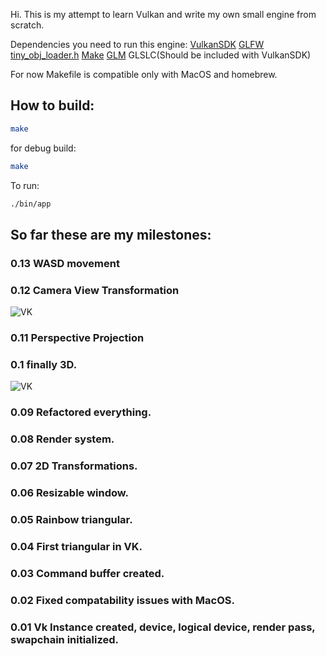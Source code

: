 Hi. This is my attempt to learn Vulkan and write my own small engine from scratch.

Dependencies you need to run this engine:
[VulkanSDK](https://vulkan.lunarg.com/sdk/home)
[GLFW](https://www.glfw.org/)
[tiny_obj_loader.h](https://github.com/tinyobjloader/tinyobjloader/blob/release/tiny_obj_loader.h)
[Make](https://www.gnu.org/software/make/)
[GLM](https://github.com/g-truc/glm)
GLSLC(Should be included with VulkanSDK)

For now Makefile is compatible only with MacOS and homebrew.
## How to build:
```sh
make
``` 
for debug build:
```sh
make
```
To run:
```sh
./bin/app
```


## So far these are my milestones:

### 0.13 WASD movement
### 0.12 Camera View Transformation
![VK](https://i.ibb.co/ZVBhT9z/Screenshot-2024-12-27-at-10-36-14.png)

### 0.11 Perspective Projection
### 0.1 finally 3D.
![VK](https://i.ibb.co/BySfjdN/Screenshot-2024-12-26-at-22-09-28.png)

### 0.09 Refactored everything.
### 0.08 Render system.
### 0.07 2D Transformations.
### 0.06 Resizable window.
### 0.05 Rainbow triangular.
### 0.04 First triangular in VK.
### 0.03 Command buffer created.
### 0.02 Fixed compatability issues with MacOS.
### 0.01 Vk Instance created, device, logical device, render pass, swapchain initialized. 
